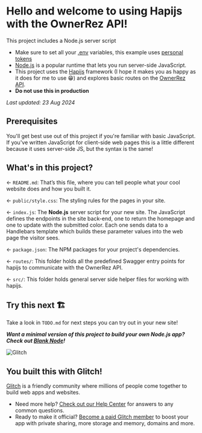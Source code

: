 # Hello and welcome to using Hapijs with the OwnerRez API!

This project includes a Node.js server script

- Make sure to set all your [.env](https://support.glitch.com/t/how-do-i-set-environment-variables/3921) variables, this example uses [personal tokens](https://www.ownerreservations.com/support/articles/api-overview)
- [Node.js](https://nodejs.org/en/about/) is a popular runtime that lets you run server-side JavaScript.
- This project uses the [Hapijs](https://hapi.dev/) framework (I hope it makes you as happy as it does for me to use 😁) and explores basic routes on the [OwnerRez API](https://api.ownerreservations.com/help/v2).
- **Do not use this in production**

_Last updated: 23 Aug 2024_

## Prerequisites

You'll get best use out of this project if you're familiar with basic JavaScript. If you've written JavaScript for client-side web pages this is a little different because it uses server-side JS, but the syntax is the same!

## What's in this project?

← `README.md`: That’s this file, where you can tell people what your cool website does and how you built it.

← `public/style.css`: The styling rules for the pages in your site.

← `index.js`: The **Node.js** server script for your new site. The JavaScript defines the endpoints in the site back-end, one to return the homepage and one to update with the submitted color. Each one sends data to a Handlebars template which builds these parameter values into the web page the visitor sees.

← `package.json`: The NPM packages for your project's dependencies.

← `routes/`: This folder holds all the predefined Swagger entry points for hapijs to communicate with the OwnerRez API.

← `src/`: This folder holds general server side helper files for working with hapijs.

## Try this next 🏗️

Take a look in `TODO.md` for next steps you can try out in your new site!

**_Want a minimal version of this project to build your own Node.js app? Check out [Blank Node](https://glitch.com/edit/#!/remix/glitch-blank-node)!_**

![Glitch](https://cdn.glitch.com/a9975ea6-8949-4bab-addb-8a95021dc2da%2FLogo_Color.svg?v=1602781328576)

## You built this with Glitch!

[Glitch](https://glitch.com) is a friendly community where millions of people come together to build web apps and websites.

- Need more help? [Check out our Help Center](https://help.glitch.com/) for answers to any common questions.
- Ready to make it official? [Become a paid Glitch member](https://glitch.com/pricing) to boost your app with private sharing, more storage and memory, domains and more.
